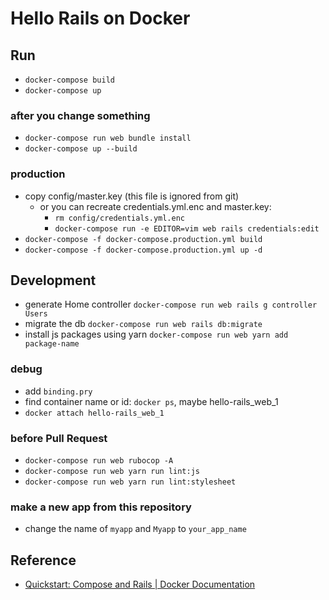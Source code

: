 # Hello Rails on Docker

## Run
- `docker-compose build`
- `docker-compose up`

### after you change something
-  `docker-compose run web bundle install`
- `docker-compose up --build`

### production
- copy config/master.key (this file is ignored from git)
    - or you can recreate credentials.yml.enc and master.key: 
        - `rm config/credentials.yml.enc`
        - `docker-compose run -e EDITOR=vim web rails credentials:edit`
- `docker-compose -f docker-compose.production.yml build`
- `docker-compose -f docker-compose.production.yml up -d`

## Development
- generate Home controller `docker-compose run web rails g controller Users`
- migrate the db `docker-compose run web rails db:migrate`
- install js packages using yarn `docker-compose run web yarn add package-name`

### debug
- add `binding.pry`
- find container name or id: `docker ps`, maybe hello-rails_web_1
- `docker attach hello-rails_web_1`

### before Pull Request
- `docker-compose run web rubocop -A`
- `docker-compose run web yarn run lint:js`
- `docker-compose run web yarn run lint:stylesheet`

### make a new app from this repository
- change the name of `myapp` and `Myapp` to `your_app_name`


## Reference
- [Quickstart: Compose and Rails | Docker Documentation](https://docs.docker.com/samples/rails/)